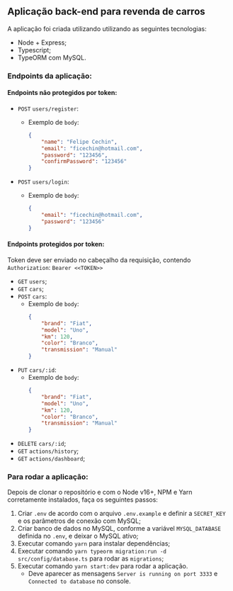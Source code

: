 ## Aplicação back-end para revenda de carros
A aplicação foi criada utilizando utilizando as seguintes tecnologias:
- Node + Express;
- Typescript;
- TypeORM com MySQL.

### Endpoints da aplicação:

#### Endpoints não protegidos por token:
- `POST` `users/register`:
    - Exemplo de `body`:
        ```json
        {
            "name": "Felipe Cechin",
            "email": "ficechin@hotmail.com",
            "password": "123456",
            "confirmPassword": "123456"
        }
        ```

- `POST` `users/login`:
    - Exemplo de `body`:
        ```json
        {
            "email": "ficechin@hotmail.com",
            "password": "123456"
        }
        ```

#### Endpoints protegidos por token:

Token deve ser enviado no cabeçalho da requisição, contendo `Authorization`: `Bearer <<TOKEN>>`

- `GET` `users`;
- `GET` `cars`;
- `POST` `cars`:
    - Exemplo de `body`:
        ```json
        {
            "brand": "Fiat",
            "model": "Uno",
            "km": 120,
            "color": "Branco",
            "transmission": "Manual"
        }
        ```
- `PUT` `cars/:id`:
    - Exemplo de `body`:
        ```json
        {
            "brand": "Fiat",
            "model": "Uno",
            "km": 120,
            "color": "Branco",
            "transmission": "Manual"
        }
        ```
- `DELETE` `cars/:id`;
- `GET` `actions/history`;
- `GET` `actions/dashboard`;

### Para rodar a aplicação:

Depois de clonar o repositório e com o Node v16+, NPM e Yarn corretamente instalados, faça os seguintes passos:

1. Criar `.env` de acordo com o arquivo `.env.example` e definir a `SECRET_KEY` e os parâmetros de conexão com MySQL;
2. Criar banco de dados no MySQL, conforme a variável `MYSQL_DATABASE` definida no `.env`, e deixar o MySQL ativo;
3. Executar comando `yarn` para instalar dependências;
4. Executar comando `yarn typeorm migration:run -d src/config/database.ts` para rodar as `migrations`;
5. Executar comando `yarn start:dev` para rodar a aplicação.
    - Deve aparecer as mensagens `Server is running on port 3333` e `Connected to database` no console.